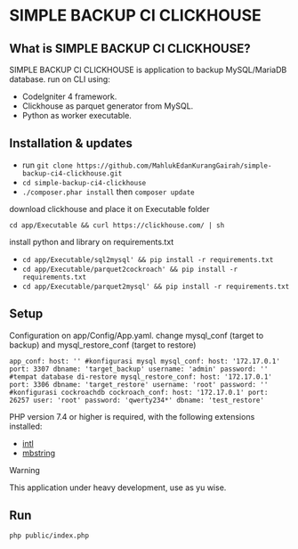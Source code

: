 # SIMPLE BACKUP CI CLICKHOUSE

## What is SIMPLE BACKUP CI CLICKHOUSE?
SIMPLE BACKUP CI CLICKHOUSE is application to backup MySQL/MariaDB database.
run on CLI using:

- CodeIgniter 4 framework.
- Clickhouse as parquet generator from MySQL.
- Python as worker executable.

## Installation & updates
- run `git clone https://github.com/MahlukEdanKurangGairah/simple-backup-ci4-clickhouse.git`
- `cd simple-backup-ci4-clickhouse`
- `./composer.phar install` then `composer update`

download clickhouse and place it on Executable folder

`cd app/Executable && curl https://clickhouse.com/ | sh`

install python and library on requirements.txt

- `cd app/Executable/sql2mysql' && pip install -r requirements.txt`
- `cd app/Executable/parquet2cockroach' && pip install -r requirements.txt`
- `cd app/Executable/parquet2mysql' && pip install -r requirements.txt`

## Setup
Configuration on app/Config/App.yaml. change mysql_conf (target to backup) and mysql_restore_conf (target to restore)

`
app_conf:
  host: ''
#konfigurasi mysql
mysql_conf:
  host: '172.17.0.1'
  port: 3307
  dbname: 'target_backup'
  username: 'admin'
  password: ''
#tempat database di-restore
mysql_restore_conf:
  host: '172.17.0.1'
  port: 3306
  dbname: 'target_restore'
  username: 'root'
  password: ''
#konfigurasi cockroachdb
cockroach_conf:
  host: '172.17.0.1'
  port: 26257
  user: 'root'
  password: 'qwerty234*'
  dbname: 'test_restore'
`

PHP version 7.4 or higher is required, with the following extensions installed:

- [intl](http://php.net/manual/en/intl.requirements.php)
- [mbstring](http://php.net/manual/en/mbstring.installation.php)

> [!WARNING]
> This application under heavy development, use as yu wise.
## Run
`php public/index.php`
